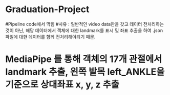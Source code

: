 # Graduation-Project

#Pipeline code에서 막힘
#사유 : 일반적인 video data만을 갖고 데이터 전처리하는 것이 아닌, 해당 데이터에서 객체에 대한 landmark를 표시 및 좌표 추출을 하여 .json 파일에 대한 데이터를 함께 전처리해야되기 때문.
# MediaPipe 를 통해 객체의 17개 관절에서 landmark 추출, 왼쪽 발목 left_ANKLE을 기준으로 상대좌표 x, y, z 추출
